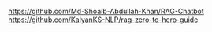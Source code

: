 https://github.com/Md-Shoaib-Abdullah-Khan/RAG-Chatbot
https://github.com/KalyanKS-NLP/rag-zero-to-hero-guide
